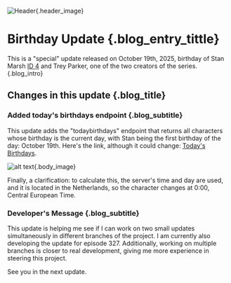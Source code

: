 ![Header](/blog/images/Birthday_Update.webp){.header_image}
# Birthday Update {.blog_entry_tittle}

This is a "special" update released on October 19th, 2025, birthday of Stan Marsh [ID 4](/api/characters/4) and Trey Parker, one of the two creators of the series.
{.blog_intro}

## Changes in this update {.blog_title}

### Added today's birthdays endpoint {.blog_subtitle}

This update adds the "todaybirthdays" endpoint that returns all characters whose birthday is the current day, with Stan being the first birthday of the day: October 19th. Here's the link, although it could change: [Today's Birthdays](/api/todaybirthdays).

![alt text](/blog/images/Stan_as_birthday_character.webp){.body_image}

Finally, a clarification: to calculate this, the server's time and day are used, and it is located in the Netherlands, so the character changes at 0:00, Central European Time.

### Developer's Message {.blog_subtitle}

This update is helping me see if I can work on two small updates simultaneously in different branches of the project. I am currently also developing the update for episode 327. Additionally, working on multiple branches is closer to real development, giving me more experience in steering this project.

See you in the next update.
